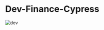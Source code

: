 # Dev-Finance-Cypress
 
![dev](https://user-images.githubusercontent.com/71274564/160671323-541cf8c3-12f2-4b93-8205-839d0e52df76.png)
